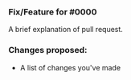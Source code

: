 ### Fix/Feature for #0000

A brief explanation of pull request.

### Changes proposed:

- A list of changes you've made